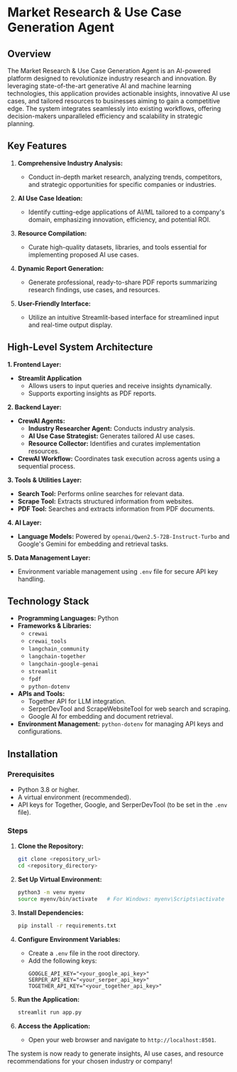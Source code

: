 # Market Research & Use Case Generation Agent

## Overview
The Market Research & Use Case Generation Agent is an AI-powered platform designed to revolutionize industry research and innovation. By leveraging state-of-the-art generative AI and machine learning technologies, this application provides actionable insights, innovative AI use cases, and tailored resources to businesses aiming to gain a competitive edge. The system integrates seamlessly into existing workflows, offering decision-makers unparalleled efficiency and scalability in strategic planning.

## Key Features
1. **Comprehensive Industry Analysis:**
   - Conduct in-depth market research, analyzing trends, competitors, and strategic opportunities for specific companies or industries.

2. **AI Use Case Ideation:**
   - Identify cutting-edge applications of AI/ML tailored to a company's domain, emphasizing innovation, efficiency, and potential ROI.

3. **Resource Compilation:**
   - Curate high-quality datasets, libraries, and tools essential for implementing proposed AI use cases.

4. **Dynamic Report Generation:**
   - Generate professional, ready-to-share PDF reports summarizing research findings, use cases, and resources.

5. **User-Friendly Interface:**
   - Utilize an intuitive Streamlit-based interface for streamlined input and real-time output display.

## High-Level System Architecture

**1. Frontend Layer:**
   - **Streamlit Application**
     - Allows users to input queries and receive insights dynamically.
     - Supports exporting insights as PDF reports.

**2. Backend Layer:**
   - **CrewAI Agents:**
     - **Industry Researcher Agent:** Conducts industry analysis.
     - **AI Use Case Strategist:** Generates tailored AI use cases.
     - **Resource Collector:** Identifies and curates implementation resources.
   - **CrewAI Workflow:** Coordinates task execution across agents using a sequential process.

**3. Tools & Utilities Layer:**
   - **Search Tool:** Performs online searches for relevant data.
   - **Scrape Tool:** Extracts structured information from websites.
   - **PDF Tool:** Searches and extracts information from PDF documents.

**4. AI Layer:**
   - **Language Models:** Powered by `openai/Qwen2.5-72B-Instruct-Turbo` and Google's Gemini for embedding and retrieval tasks.

**5. Data Management Layer:**
   - Environment variable management using `.env` file for secure API key handling.

## Technology Stack
- **Programming Languages:** Python
- **Frameworks & Libraries:**
  - `crewai`
  - `crewai_tools`
  - `langchain_community`
  - `langchain-together`
  - `langchain-google-genai`
  - `streamlit`
  - `fpdf`
  - `python-dotenv`
- **APIs and Tools:**
  - Together API for LLM integration.
  - SerperDevTool and ScrapeWebsiteTool for web search and scraping.
  - Google AI for embedding and document retrieval.
- **Environment Management:** `python-dotenv` for managing API keys and configurations.

## Installation

### Prerequisites
- Python 3.8 or higher.
- A virtual environment (recommended).
- API keys for Together, Google, and SerperDevTool (to be set in the `.env` file).

### Steps
1. **Clone the Repository:**
   ```bash
   git clone <repository_url>
   cd <repository_directory>
   ```

2. **Set Up Virtual Environment:**
   ```bash
   python3 -m venv myenv
   source myenv/bin/activate   # For Windows: myenv\Scripts\activate
   ```

3. **Install Dependencies:**
   ```bash
   pip install -r requirements.txt
   ```

4. **Configure Environment Variables:**
   - Create a `.env` file in the root directory.
   - Add the following keys:
     ```env
     GOOGLE_API_KEY="<your_google_api_key>"
     SERPER_API_KEY="<your_serper_api_key>"
     TOGETHER_API_KEY="<your_together_api_key>"
     ```

5. **Run the Application:**
   ```bash
   streamlit run app.py
   ```

6. **Access the Application:**
   - Open your web browser and navigate to `http://localhost:8501`.

The system is now ready to generate insights, AI use cases, and resource recommendations for your chosen industry or company!

